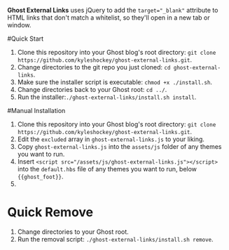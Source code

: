 **Ghost External Links** uses jQuery to add the `target="_blank"` attribute to HTML links that don't match a whitelist, so they'll open in a new tab or window.


#Quick Start
1. Clone this repository into your Ghost blog's root directory: `git clone https://github.com/kyleshockey/ghost-external-links.git`.
2. Change directories to the git repo you just cloned: `cd ghost-external-links`.
3. Make sure the installer script is executable: `chmod +x ./install.sh`.
4. Change directories back to your Ghost root: `cd ../`.
4. Run the installer:`./ghost-external-links/install.sh install`.

#Manual Installation
1. Clone this repository into your Ghost blog's root directory: `git clone https://github.com/kyleshockey/ghost-external-links.git`.
2. Edit the `excluded` array in `ghost-external-links.js` to your liking.
3. Copy `ghost-external-links.js` into the `assets/js` folder of any themes you want to run.
4. Insert `<script src="/assets/js/ghost-external-links.js"></script>` into the `default.hbs` file of any themes you want to run, below `{{ghost_foot}}`.
5. 

# Quick Remove
1. Change directories to your Ghost root.
2. Run the removal script: `./ghost-external-links/install.sh remove`.